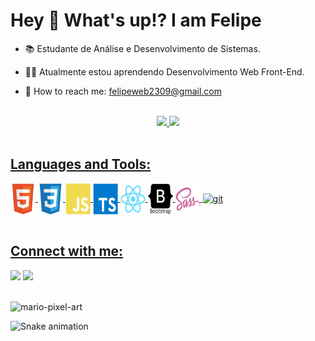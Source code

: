 <h1> Hey 👋 What's up!? I am Felipe </h1>

- 📚 Estudante de Análise e Desenvolvimento de Sistemas.

- 👨‍💻 Atualmente estou aprendendo Desenvolvimento Web Front-End.

- 📧 How to reach me: felipeweb2309@gmail.com

<br>

<div align="center">
  <a href="https://github.com/felipe-rodsilva">
  <img height="180em" src="https://github-readme-stats.vercel.app/api?username=felipe-rodsilva&show_icons=true&theme=github_dark&include_all_commits=true&count_private=true"/>
  <img height="180em" src="https://github-readme-stats.vercel.app/api/top-langs/?username=felipe-rodsilva&layout=compact&langs_count=7&theme=github_dark"/>
</div>

<br>

## Languages and Tools:
<div style="display: inline_block">
 <a href="https://github.com/felipe-rodsilva">
   <img align="center" src="https://raw.githubusercontent.com/devicons/devicon/master/icons/html5/html5-original.svg" alt="html5" width="40" height="50" /> 
   <img align="center" src="https://raw.githubusercontent.com/devicons/devicon/master/icons/css3/css3-original.svg" alt="css3" width="40" height="50"/> 
   <img align="center" src="https://raw.githubusercontent.com/devicons/devicon/master/icons/javascript/javascript-plain.svg" alt="javascript" width="40" height="50"/> 
   <img align="center" src="https://raw.githubusercontent.com/devicons/devicon/master/icons/typescript/typescript-plain.svg" alt="typescript" width="40" height="50"/> 
   <img align="center" src="https://raw.githubusercontent.com/devicons/devicon/master/icons/react/react-original.svg" alt="react" width="40" height="50"/> 
   <img align="center" src="https://raw.githubusercontent.com/devicons/devicon/master/icons/bootstrap/bootstrap-plain-wordmark.svg" alt="bootstrap" width="40" height="50"/>
   <img align="center" src="https://raw.githubusercontent.com/devicons/devicon/master/icons/sass/sass-original.svg" alt="sass" width="40" height="50"/>
   <img align="center" src="https://www.vectorlogo.zone/logos/git-scm/git-scm-icon.svg" alt="git" width="40" height="50"/> 
</div>

<br>


## Connect with me:
<p align="left">
  <a href="https://www.linkedin.com/in/felipe-rodsilva" target="_blank"><img src="https://img.shields.io/badge/-LinkedIn-%230077B5?style=for-the-badge&logo=linkedin&logoColor=white" target="_blank"></a> 
  <a href = "mailto:felipeweb2309@gmail.com"><img src="https://img.shields.io/badge/Gmail-D14836?style=for-the-badge&logo=gmail&logoColor=white" target="_blank"></a>
  
<br>
<br>

 ![mario-pixel-art](https://user-images.githubusercontent.com/105990622/180962944-4eab68d8-783d-4314-8cd8-f9e8ad95ff11.gif)
  
 ![Snake animation](https://github.com/felipe-rodsilva/felipe-rodsilva/blob/output/github-contribution-grid-snake.svg)
</p>
